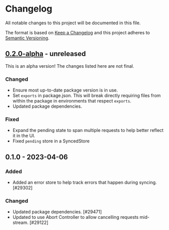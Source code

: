 # Changelog

All notable changes to this project will be documented in this file.

The format is based on [Keep a Changelog](https://keepachangelog.com/en/1.0.0/)
and this project adheres to [Semantic Versioning](https://semver.org/spec/v2.0.0.html).

## [0.2.0-alpha] - unreleased

This is an alpha version! The changes listed here are not final.

### Changed
- Ensure most up-to-date package version is in use.
- Set `exports` in package.json. This will break directly requiring files from within the package in environments that respect `exports`.
- Updated package dependencies.

### Fixed
- Expand the pending state to span multiple requests to help better reflect it in the UI.
- Fixed `pending` store in a SyncedStore

## 0.1.0 - 2023-04-06
### Added
- Added an error store to help track errors that happen during syncing. [#29302]

### Changed
- Updated package dependencies. [#29471]
- Updated to use Abort Controller to allow cancelling requests mid-stream. [#29122]

[0.2.0-alpha]: https://github.com/Automattic/jetpack-svelte-data-sync-client/compare/v0.1.0...v0.2.0-alpha
